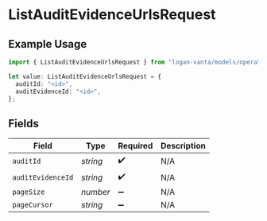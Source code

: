 # ListAuditEvidenceUrlsRequest

## Example Usage

```typescript
import { ListAuditEvidenceUrlsRequest } from "logan-vanta/models/operations";

let value: ListAuditEvidenceUrlsRequest = {
  auditId: "<id>",
  auditEvidenceId: "<id>",
};
```

## Fields

| Field              | Type               | Required           | Description        |
| ------------------ | ------------------ | ------------------ | ------------------ |
| `auditId`          | *string*           | :heavy_check_mark: | N/A                |
| `auditEvidenceId`  | *string*           | :heavy_check_mark: | N/A                |
| `pageSize`         | *number*           | :heavy_minus_sign: | N/A                |
| `pageCursor`       | *string*           | :heavy_minus_sign: | N/A                |